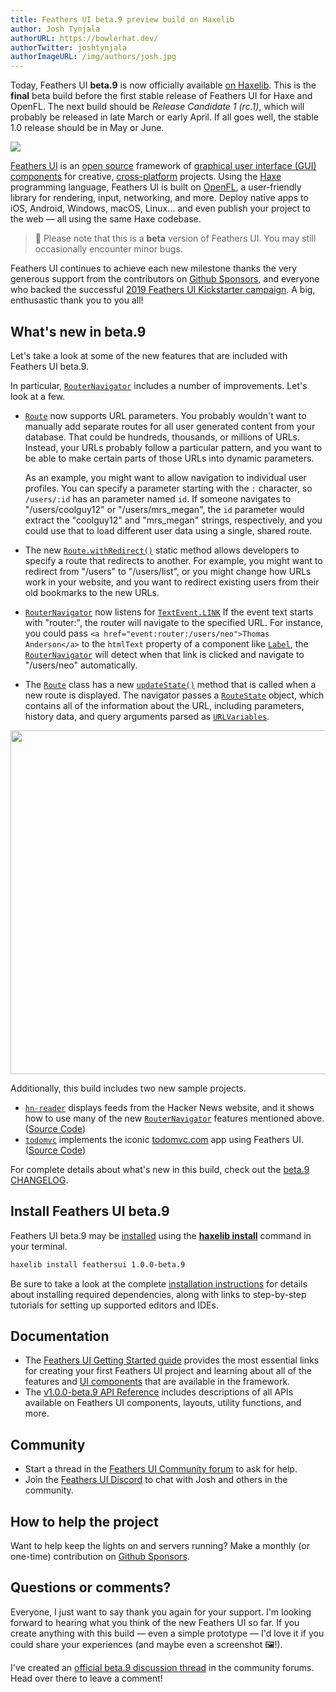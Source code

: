 ```yaml
---
title: Feathers UI beta.9 preview build on Haxelib
author: Josh Tynjala
authorURL: https://bowlerhat.dev/
authorTwitter: joshtynjala
authorImageURL: /img/authors/josh.jpg
---
```


Today, Feathers UI **beta.9** is now officially available [on Haxelib](https://lib.haxe.org/p/feathersui). This is the **final** beta build before the first stable release of Feathers UI for Haxe and OpenFL. The next build should be _Release Candidate 1 (rc.1)_, which will probably be released in late March or early April. If all goes well, the stable 1.0 release should be in May or June.

![](/blog/img/feathersui-beta-9.png)

[Feathers UI](https://feathersui.com/) is an [open source](https://github.com/feathersui/feathersui-openfl) framework of [graphical user interface (GUI) components](https://feathersui.com/learn/haxe-openfl/ui-components) for creative, [cross-platform](https://feathersui.com/cross-platform-guis/) projects. Using the [Haxe](https://haxe.org/) programming language, Feathers UI is built on [OpenFL](https://openfl.org/), a user-friendly library for rendering, input, networking, and more. Deploy native apps to iOS, Android, Windows, macOS, Linux… and even publish your project to the web — all using the same Haxe codebase.

> 🚨 Please note that this is a **beta** version of Feathers UI. You may still occasionally encounter minor bugs.

Feathers UI continues to achieve each new milestone thanks the very generous support from the contributors on [Github Sponsors](https://github.com/sponsors/joshtynjala), and everyone who backed the successful [2019 Feathers UI Kickstarter campaign](https://www.kickstarter.com/projects/feathersui/feathers-ui-cross-platform-components-for-haxe-and-openfl). A big, enthusastic thank you to you all!

## What's new in beta.9

Let's take a look at some of the new features that are included with Feathers UI beta.9.

In particular, [`RouterNavigator`](https://feathersui.com/learn/haxe-openfl/router-navigator/) includes a number of improvements. Let's look at a few.

- [`Route`](https://api.feathersui.com/v1.0.0-beta.9/feathers/controls/navigators/Route.html) now supports URL parameters. You probably wouldn't want to manually add separate routes for all user generated content from your database. That could be hundreds, thousands, or millions of URLs. Instead, your URLs probably follow a particular pattern, and you want to be able to make certain parts of those URLs into dynamic parameters.

  As an example, you might want to allow navigation to individual user profiles. You can specify a parameter starting with the `:` character, so `/users/:id` has an parameter named `id`. If someone navigates to "/users/coolguy12" or "/users/mrs_megan", the `id` parameter would extract the "coolguy12" and "mrs_megan" strings, respectively, and you could use that to load different user data using a single, shared route.

- The new [`Route.withRedirect()`](https://api.feathersui.com/v1.0.0-beta.9/feathers/controls/navigators/Route.html#withRedirect) static method allows developers to specify a route that redirects to another. For example, you might want to redirect from "/users" to "/users/list", or you might change how URLs work in your website, and you want to redirect existing users from their old bookmarks to the new URLs.

- [`RouterNavigator`](https://feathersui.com/learn/haxe-openfl/router-navigator/) now listens for [`TextEvent.LINK`](https://api.openfl.org/openfl/events/TextEvent.html#LINK) If the event text starts with "router:", the router will navigate to the specified URL. For instance, you could pass `<a href="event:router:/users/neo">Thomas Anderson</a>` to the `htmlText` property of a component like [`Label`](https://feathersui.com/learn/haxe-openfl/label/), the [`RouterNavigator`](https://feathersui.com/learn/haxe-openfl/router-navigator/) will detect when that link is clicked and navigate to "/users/neo" automatically.

- The [`Route`](https://api.feathersui.com/v1.0.0-beta.9/feathers/controls/navigators/Route.html) class has a new [`updateState()`](https://api.feathersui.com/v1.0.0-beta.9/feathers/controls/navigators/Route.html#updateState) method that is called when a new route is displayed. The navigator passes a [`RouteState`](https://api.feathersui.com/v1.0.0-beta.9/feathers/data/RouteState.html) object, which contains all of the information about the URL, including parameters, history data, and query arguments parsed as [`URLVariables`](https://api.openfl.org/openfl/net/URLVariables.html).

<div style="text-align:center;"><img src="/blog/img/beta-9-hn-reader-and-todomvc.png" width="550"></div>

Additionally, this build includes two new sample projects.

- [`hn-reader`](https://feathersui.com/samples/haxe-openfl/hn-reader/) displays feeds from the Hacker News website, and it shows how to use many of the new [`RouterNavigator`](https://feathersui.com/learn/haxe-openfl/router-navigator/) features mentioned above. ([Source Code](https://github.com/feathersui/feathersui-openfl/tree/v1.0.0-beta.9/samples/hn-reader))
- [`todomvc`](https://feathersui.com/samples/haxe-openfl/todomvc/) implements the iconic [todomvc.com](https://todomvc.com/) app using Feathers UI. ([Source Code](https://github.com/feathersui/feathersui-openfl/tree/v1.0.0-beta.9/samples/todomvc))

For complete details about what's new in this build, check out the [beta.9 CHANGELOG](https://github.com/feathersui/feathersui-openfl/blob/v1.0.0-beta.9/CHANGELOG.md).

## Install Feathers UI beta.9

Feathers UI beta.9 may be [installed](https://feathersui.com/learn/haxe-openfl/installation) using the [**haxelib install**](https://lib.haxe.org/documentation/using-haxelib/#install) command in your terminal.

```sh
haxelib install feathersui 1.0.0-beta.9
```

Be sure to take a look at the complete [installation instructions](https://feathersui.com/learn/haxe-openfl/installation) for details about installing required dependencies, along with links to step-by-step tutorials for setting up supported editors and IDEs.

## Documentation

- The [Feathers UI Getting Started guide](https://feathersui.com/learn/haxe-openfl/getting-started) provides the most essential links for creating your first Feathers UI project and learning about all of the features and [UI components](https://feathersui.com/learn/haxe-openfl/ui-components) that are available in the framework.
- The [v1.0.0-beta.9 API Reference](https://api.feathersui.com/v1.0.0-beta.9/) includes descriptions of all APIs available on Feathers UI components, layouts, utility functions, and more.

## Community

- Start a thread in the [Feathers UI Community forum](https://community.feathersui.com/) to ask for help.
- Join the [Feathers UI Discord](https://discord.feathersui.com/) to chat with Josh and others in the community.

## How to help the project

Want to help keep the lights on and servers running? Make a monthly (or one-time) contribution on [Github Sponsors](https://github.com/sponsors/joshtynjala).

## Questions or comments?

Everyone, I just want to say thank you again for your support. I'm looking forward to hearing what you think of the new Feathers UI so far. If you create anything with this build — even a simple prototype — I'd love it if you could share your experiences (and maybe even a screenshot 🖼!).

I've created an [official beta.9 discussion thread](https://community.feathersui.com/d/83-feathers-ui-beta9-preview-build-on-haxelib-the-final-beta) in the community forums. Head over there to leave a comment!
